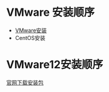 # VMware 安装顺序
- [VMware安装](https://github.com/sammffl/Sam-install-doc/blob/master/VMware.md#vmware12安装顺序)
- CentOS安装

# VMware12安装顺序
[官网下载安装包](http://www.vmware.com/cn/products/workstation/workstation-evaluation)

